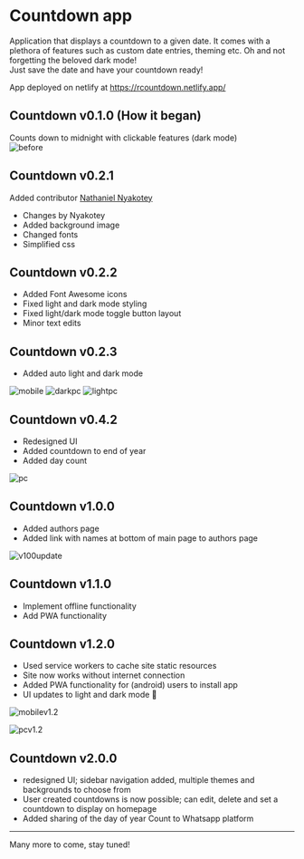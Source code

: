# Countdown app

Application that displays a countdown to a given date. It comes with a plethora of features such as custom date entries, theming etc.
Oh and not forgetting the beloved dark mode! <br>
Just save the date and have your countdown ready!

App deployed on netlify at https://rcountdown.netlify.app/

## Countdown v0.1.0 (How it began)
Counts down to midnight with clickable features (dark mode) <br>
![before](https://user-images.githubusercontent.com/73431750/147592275-2123d01f-a49a-40c4-afa5-6e563450da5c.png)


## Countdown v0.2.1
Added contributor [Nathaniel Nyakotey](https://github.com/nyakotey)

* Changes by Nyakotey
* Added background image
* Changed fonts
* Simplified css

## Countdown v0.2.2
* Added Font Awesome icons
* Fixed light and dark mode styling
* Fixed light/dark mode toggle button layout
* Minor text edits

## Countdown v0.2.3
* Added auto light and dark mode

![mobile](https://user-images.githubusercontent.com/73431750/147591678-5b72d187-91a4-453e-bf5e-e13989782adb.png)
![darkpc](https://user-images.githubusercontent.com/73431750/147591798-52dc8861-8e7c-456e-bdc2-2f4c2880e320.png)
![lightpc](https://user-images.githubusercontent.com/73431750/147591915-d0a48f8d-c104-4fef-85bb-1467fffdcc53.png)


## Countdown v0.4.2
* Redesigned UI
* Added countdown to end of year
* Added day count

![pc](https://user-images.githubusercontent.com/73431750/147855844-e87ce479-6e63-4ee5-9e73-53b29cdfb2bb.png)


## Countdown v1.0.0
* Added authors page
* Added link with names at bottom of main page to authors page

![v100update](https://user-images.githubusercontent.com/73431750/150794436-9998eed7-c0a2-4621-8c62-19119b7ad679.png)


## Countdown v1.1.0
* Implement offline functionality
* Add PWA functionality


## Countdown v1.2.0
* Used service workers to cache site static resources
* Site now works without internet connection
* Added PWA functionality for (android) users to install app
* UI updates to light and dark mode 👀

![mobilev1.2](https://user-images.githubusercontent.com/73431750/149920295-20edf313-7736-45b7-9451-02949f64593c.png)

![pcv1.2](https://user-images.githubusercontent.com/73431750/149921160-cb97133b-84c5-4c72-8084-5dcbc574a532.png)

## Countdown v2.0.0
* redesigned UI; sidebar navigation added, multiple themes and backgrounds to choose from
* User created countdowns is now possible; can edit, delete and set a countdown to display on homepage
* Added sharing of the day of year Count to Whatsapp platform


---
Many more to come, stay tuned!